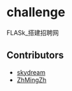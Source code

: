 # challenge
FLASk_搭建招聘网

## Contributors

* [skydream](https://github.com/SskyDdream/)
* [ZhMingZh](https://github.com/ZhMingZh)
